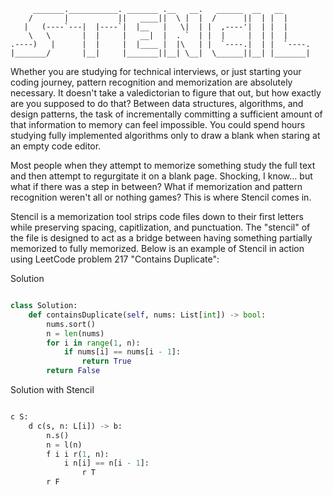 ```
     _______.___________. _______ .__   __.   ______  __   __      
    /       |           ||   ____||  \ |  |  /      ||  | |  |     
   |   (----`---|  |----`|  |__   |   \|  | |  ,----'|  | |  |     
    \   \       |  |     |   __|  |  . `  | |  |     |  | |  |     
.----)   |      |  |     |  |____ |  |\   | |  `----.|  | |  `----.
|_______/       |__|     |_______||__| \__|  \______||__| |_______|

```

Whether you are studying for technical interviews, or just starting your coding journey, pattern recognition and memorization are absolutely necessary. It doesn't take a valedictorian to figure that out, but how exactly are you supposed to do that? Between data structures, algorithms, and design patterns, the task of incrementally committing a sufficient amount of that information to memory can feel impossible. You could spend hours studying fully implemented algorithms only to draw a blank when staring at an empty code editor.

Most people when they attempt to memorize something study the full text and then attempt to regurgitate it on a blank page. Shocking, I know... but what if there was a step in between? What if memorization and pattern recognition weren't all or nothing games? This is where Stencil comes in.

Stencil is a memorization tool strips code files down to their first letters while preserving spacing, capitlization, and punctuation. The "stencil" of the file is designed to act as a bridge between having something partially memorized to fully memorized. Below is an example of Stencil in action using LeetCode problem 217 "Contains Duplicate":

Solution

```python

class Solution:
    def containsDuplicate(self, nums: List[int]) -> bool:
        nums.sort()
        n = len(nums)
        for i in range(1, n):
            if nums[i] == nums[i - 1]:
                return True
        return False
```

Solution with Stencil

```python

c S:
    d c(s, n: L[i]) -> b:
        n.s()
        n = l(n)
        f i i r(1, n):
            i n[i] == n[i - 1]:
                r T
        r F
```
